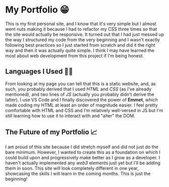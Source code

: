 # My Portfolio 😁

This is my first personal site, and I know that it's very simple but I almost went nuts making it because I had to refactor my CSS three times so that the site would actually be responsive. It turned out that I had just messed up the way I structured my code from the very beginning and I wasn't exactly following best practices so I just started from scratch and did it the right way and then it was actually quite simple. I think I may have learned the most about web development from this project if I'm being honest.

## Languages I Used 👨‍💻

From looking at my page you can tell that this is a static website, and, as such, you probably derived that I used *HTML* and *CSS* (as I've already mentioned), and two lines of *JS* (actually you probably didn't derive the latter). I use VS Code and I finally discovered the power of **Emmet**, which made coding my HTML at least an order of magnitude easier. I feel pretty comfortable with HTML and CSS and I'm relatively well-versed in JS but I'm still learning how to use it to interact with and "alter" the DOM.

## The Future of my Portfolio 📈

I am proud of this site because I did stretch myself and did not just do the bare minimum. However, I wanted to create this as a foundation on which I could build upon and progressively make better as I grow as a developer. I haven't actually implemented any *web3* elements just yet but I'll be adding them in soon. This site will look completely different in one year, showcasing the skills I will learn in the coming months. This is just the beginning!

